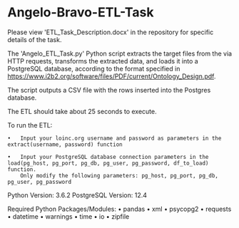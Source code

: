 # Angelo-Bravo-ETL-Task


Please view 'ETL_Task_Description.docx' in the repository for specific details of the task.

The 'Angelo_ETL_Task.py' Python script extracts the target files from the via HTTP requests, transforms the extracted data, and loads it into a PostgreSQL database, according to the format specified in https://www.i2b2.org/software/files/PDF/current/Ontology_Design.pdf.

The script outputs a CSV file with the rows inserted into the Postgres database.

The ETL should take about 25 seconds to execute.


To run the ETL:

	•	Input your loinc.org username and password as parameters in the extract(username, password) function

	•	Input your PostgreSQL database connection parameters in the load(pg_host, pg_port, pg_db, pg_user, pg_password, df_to_load) function.
		Only modify the following parameters: pg_host, pg_port, pg_db, pg_user, pg_password




Python Version: 3.6.2
PostgreSQL Version: 12.4

Required Python Packages/Modules:
	•	pandas
	•	xml
	•	psycopg2
	•	requests
	•	datetime
	•	warnings
	•	time
	•	io
	•	zipfile
